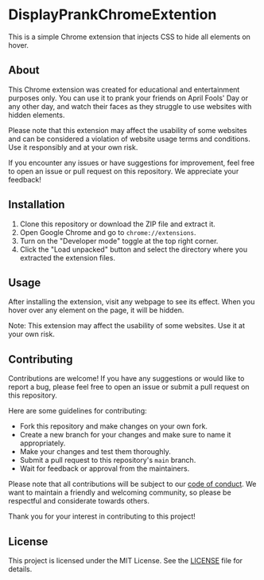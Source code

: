 # DisplayPrankChromeExtention

This is a simple Chrome extension that injects CSS to hide all elements on hover.

## About

This Chrome extension was created for educational and entertainment purposes only. You can use it to prank your friends on April Fools' Day or any other day, and watch their faces as they struggle to use websites with hidden elements.

Please note that this extension may affect the usability of some websites and can be considered a violation of website usage terms and conditions. Use it responsibly and at your own risk.

If you encounter any issues or have suggestions for improvement, feel free to open an issue or pull request on this repository. We appreciate your feedback!


## Installation

1. Clone this repository or download the ZIP file and extract it.
2. Open Google Chrome and go to `chrome://extensions`.
3. Turn on the "Developer mode" toggle at the top right corner.
4. Click the "Load unpacked" button and select the directory where you extracted the extension files.

## Usage

After installing the extension, visit any webpage to see its effect. When you hover over any element on the page, it will be hidden.

Note: This extension may affect the usability of some websites. Use it at your own risk.

## Contributing

Contributions are welcome! If you have any suggestions or would like to report a bug, please feel free to open an issue or submit a pull request on this repository.

Here are some guidelines for contributing:

- Fork this repository and make changes on your own fork.
- Create a new branch for your changes and make sure to name it appropriately.
- Make your changes and test them thoroughly.
- Submit a pull request to this repository's `main` branch.
- Wait for feedback or approval from the maintainers.

Please note that all contributions will be subject to our [code of conduct](CODE_OF_CONDUCT.md). We want to maintain a friendly and welcoming community, so please be respectful and considerate towards others.

Thank you for your interest in contributing to this project!


## License

This project is licensed under the MIT License. See the [LICENSE](LICENSE) file for details.
